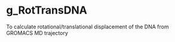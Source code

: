 g_RotTransDNA
=============

To calculate rotational/translational displacement of the DNA from GROMACS MD trajectory
